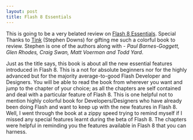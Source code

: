 ```yaml
---
layout: post
title: Flash 8 Essentials
---
```


This is going to be a very belated review on [Flash 8 Essentials](http://www.amazon.com/gp/product/1590595327/104-2916545-1727903). Special Thanks to [Tink](http://www.tink.ws/) (Stephen Downs) for gifting me such a colorful book to review. Stephen is one of the authors along with - *Paul Barnes-Goggett, Glen Rhodes, Craig Swan, Matt Voerman and Todd Yard*.

Just as the title says, this book is about all the new essential features introduced in Flash 8. This is a not for absolute beginners nor for the highly advanced but for the majority average-to-good Flash Developer and Designers. You will be able to read the book from wherever you want and jump to the chapter of your choice; as all the chapters are self contained and deal with a particular feature of Flash 8. This is one helpful not to mention highly colorful book for Developers/Designers who have already been doing Flash and want to keep up with the new features in Flash 8. Well, I went through the book at a zippy speed trying to remind myself if I missed any special features learnt during the beta of Flash 8. The chapters were helpful in reminding you the features available in Flash 8 that you can harness.